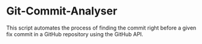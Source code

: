 # Git-Commit-Analyser
This script automates the process of finding the commit right before a given fix commit in a GitHub repository using the GitHub API.
